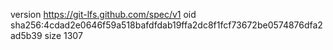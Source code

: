 version https://git-lfs.github.com/spec/v1
oid sha256:4cdad2e0646f59a518bafdfdab19ffa2dc8f1fcf73672be0574876dfa2ad5b39
size 1307

